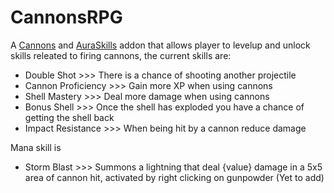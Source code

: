 CannonsRPG
=======

A [Cannons](https://github.com/Intybyte/Cannons) and [AuraSkills](https://github.com/Archy-X/AuraSkills) addon that allows player to levelup and unlock skills releated to firing
cannons, the current skills are:

- Double Shot >>> There is a chance of shooting another projectile
- Cannon Proficiency >>> Gain more XP when using cannons
- Shell Mastery >>> Deal more damage when using cannons
- Bonus Shell >>> Once the shell has exploded you have a chance of getting the shell back
- Impact Resistance >>> When being hit by a cannon reduce damage

Mana skill is
- Storm Blast >>> Summons a lightning that deal {value} damage in a 5x5 area of cannon hit, activated by right clicking on gunpowder (Yet to add)

